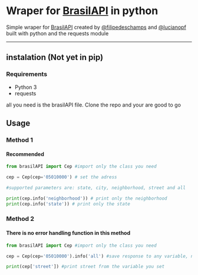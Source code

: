 # Wraper for [BrasilAPI](https://github.com/filipedeschamps/BrasilAPI/) in python

Simple wraper for [BrasilAPI](https://github.com/filipedeschamps/BrasilAPI/) created by [@filipedeschamps](https://github.com/filipedeschamps) and [@lucianopf](https://github.com/lucianopf) built with python and the requests module

---

## instalation (Not yet in pip)
### Requirements
* Python 3
* requests

all you need is the brasilAPI file. Clone the repo and your are good to go


## Usage
### Method 1

#### Recommended
```python
from brasilAPI import Cep #import only the class you need

cep = Cep(cep='05010000') # set the adress

#supported parameters are: state, city, neighborhood, street and all

print(cep.info('neighborhood')) # print only the neighborhood
print(cep.info('state')) # print only the state
```

### Method 2
#### There is no error handling function in this method
```python
from brasilAPI import Cep #import only the class you need

cep = Cep(cep='05010000').info('all') #save response to any variable, no error 

print(cep['street']) #print street from the variable you set
```